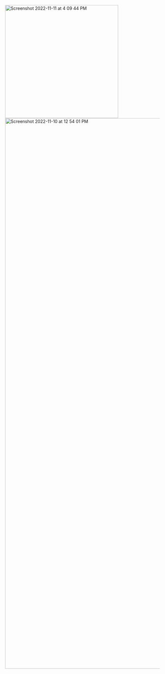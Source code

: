 <img width="368" alt="Screenshot 2022-11-11 at 4 09 44 PM" src="https://user-images.githubusercontent.com/43849911/201325082-cce7c3ef-d0f9-4d93-940a-3157f324ef86.png">
<img width="1792" alt="Screenshot 2022-11-10 at 12 54 01 PM" src="https://user-images.githubusercontent.com/43849911/201026387-8e7b7ea5-9d16-46a6-b90c-1d62ebab80a1.png">
